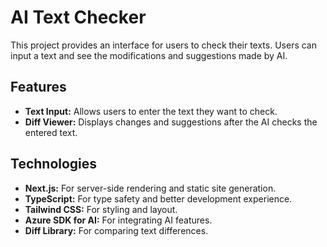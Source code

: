 # AI Text Checker

This project provides an interface for users to check their texts. Users can input a text and see the modifications and suggestions made by AI.

## Features

- **Text Input:** Allows users to enter the text they want to check.
- **Diff Viewer:** Displays changes and suggestions after the AI checks the entered text.

## Technologies

- **Next.js:** For server-side rendering and static site generation.
- **TypeScript:** For type safety and better development experience.
- **Tailwind CSS:** For styling and layout.
- **Azure SDK for AI:** For integrating AI features.
- **Diff Library:** For comparing text differences.

